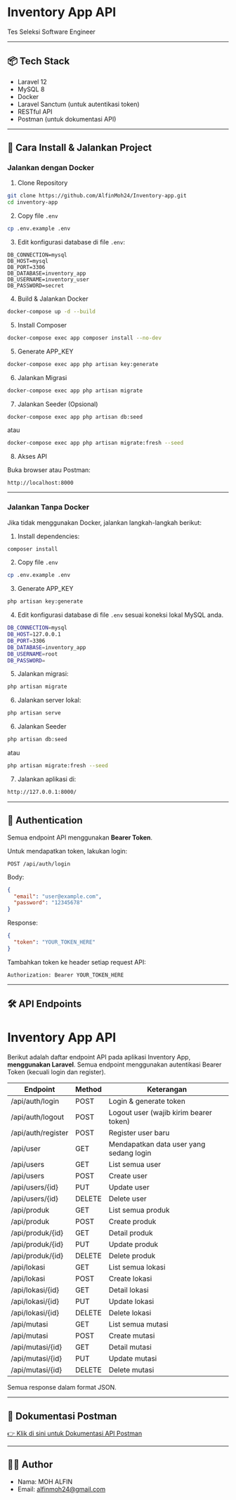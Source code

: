 # Inventory App API

Tes Seleksi Software Engineer

---

## 📦 Tech Stack

- Laravel 12
- MySQL 8
- Docker
- Laravel Sanctum (untuk autentikasi token)
- RESTful API
- Postman (untuk dokumentasi API)

---

## 🚀 Cara Install & Jalankan Project

### Jalankan dengan Docker

1. Clone Repository

```bash
git clone https://github.com/AlfinMoh24/Inventory-app.git
cd inventory-app
```

2. Copy file `.env`

```bash
cp .env.example .env
```

3. Edit konfigurasi database di file `.env`:

```
DB_CONNECTION=mysql
DB_HOST=mysql
DB_PORT=3306
DB_DATABASE=inventory_app
DB_USERNAME=inventory_user
DB_PASSWORD=secret
```

4. Build & Jalankan Docker

```bash
docker-compose up -d --build
```
5. Install Composer

```bash
docker-compose exec app composer install --no-dev
```

5. Generate APP_KEY

```bash
docker-compose exec app php artisan key:generate
```

6. Jalankan Migrasi

```bash
docker-compose exec app php artisan migrate
```

7. Jalankan Seeder (Opsional)

```bash
docker-compose exec app php artisan db:seed
```

atau

```bash
docker-compose exec app php artisan migrate:fresh --seed
```

8. Akses API

Buka browser atau Postman:

```
http://localhost:8000
```

---

### Jalankan Tanpa Docker

Jika tidak menggunakan Docker, jalankan langkah-langkah berikut:

1. Install dependencies:

```bash
composer install
```

2. Copy file `.env`

```bash
cp .env.example .env
```

3. Generate APP_KEY

```bash
php artisan key:generate
```

4. Edit konfigurasi database di file `.env` sesuai koneksi lokal MySQL anda.

```bash
DB_CONNECTION=mysql
DB_HOST=127.0.0.1
DB_PORT=3306
DB_DATABASE=inventory_app
DB_USERNAME=root
DB_PASSWORD=
```

5. Jalankan migrasi:

```bash
php artisan migrate
```

6. Jalankan server lokal:

```bash
php artisan serve
```

6. Jalankan Seeder

```bash
php artisan db:seed
```

atau

```bash
php artisan migrate:fresh --seed
```


7. Jalankan aplikasi di:

```bash
http://127.0.0.1:8000/
```

---

## 🔐 Authentication

Semua endpoint API menggunakan **Bearer Token**.

Untuk mendapatkan token, lakukan login:

```
POST /api/auth/login
```

Body:

```json
{
  "email": "user@example.com",
  "password": "12345678"
}
```

Response:

```json
{
  "token": "YOUR_TOKEN_HERE"
}
```

Tambahkan token ke header setiap request API:

```
Authorization: Bearer YOUR_TOKEN_HERE
```

---

## 🛠️ API Endpoints

# Inventory App API

Berikut adalah daftar endpoint API pada aplikasi Inventory App, **menggunakan Laravel**. Semua endpoint menggunakan autentikasi Bearer Token (kecuali login dan register).

| Endpoint                                  | Method | Keterangan                                 |
|-------------------------------------------|--------|--------------------------------------------|
| /api/auth/login                           | POST   | Login & generate token                     |
| /api/auth/logout                          | POST   | Logout user (wajib kirim bearer token)     |
| /api/auth/register                        | POST   | Register user baru                         |
| /api/user                                 | GET    | Mendapatkan data user yang sedang login    |
| /api/users                                | GET    | List semua user                            |
| /api/users                                | POST   | Create user                                |
| /api/users/{id}                           | PUT    | Update user                                |
| /api/users/{id}                           | DELETE | Delete user                                |
| /api/produk                               | GET    | List semua produk                          |
| /api/produk                               | POST   | Create produk                              |
| /api/produk/{id}                          | GET    | Detail produk                              |
| /api/produk/{id}                          | PUT    | Update produk                              |
| /api/produk/{id}                          | DELETE | Delete produk                              |
| /api/lokasi                               | GET    | List semua lokasi                          |
| /api/lokasi                               | POST   | Create lokasi                              |
| /api/lokasi/{id}                          | GET    | Detail lokasi                              |
| /api/lokasi/{id}                          | PUT    | Update lokasi                              |
| /api/lokasi/{id}                          | DELETE | Delete lokasi                              |
| /api/mutasi                               | GET    | List semua mutasi                          |
| /api/mutasi                               | POST   | Create mutasi                              |
| /api/mutasi/{id}                          | GET    | Detail mutasi                              |
| /api/mutasi/{id}                          | PUT    | Update mutasi                              |
| /api/mutasi/{id}                          | DELETE | Delete mutasi                              |


Semua response dalam format JSON.

---

## 📄 Dokumentasi Postman

[👉 Klik di sini untuk Dokumentasi API Postman](https://documenter.getpostman.com/view/17855264/2sB2xFdnHY)

---

## 👨‍💻 Author

- Nama: MOH ALFIN
- Email: alfinmoh24@gmail.com

